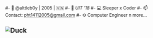 #- 👋 @alttleb0y | 2005 | 🇻🇳
#- 🏫 _UIT '18_
#- 💻 Sleeper x Coder 
#- 📫 Contact: pht14112005@gmail.com 
#- ⚙️ Computer Engineer n more...
## ![Duck](https://cdn.discordapp.com/emojis/883269952981835786.webp?size=128&quality=lossless)
